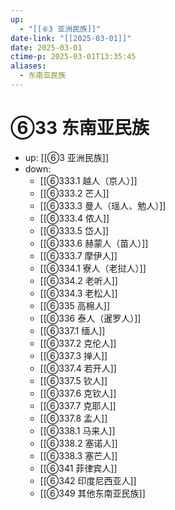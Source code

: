```yaml
---
up:
  - "[[⑥3 亚洲民族]]"
date-link: "[[2025-03-01]]"
date: 2025-03-01
ctime-p: 2025-03-01T13:35:45
aliases:
  - 东南亚民族
---
```


# ⑥33 东南亚民族

- up: [[⑥3 亚洲民族]]
- down:	
	- [[⑥333.1 越人（京人）]]
	- [[⑥333.2 芒人]]
	- [[⑥333.3 曼人（瑶人、勉人）]]
	- [[⑥333.4 侬人]]
	- [[⑥333.5 岱人]]
	- [[⑥333.6 赫蒙人（苗人）]]
	- [[⑥333.7 摩伊人]]
	- [[⑥334.1 寮人（老挝人）]]
	- [[⑥334.2 老听人]]
	- [[⑥334.3 老松人]]
	- [[⑥335 高棉人]]
	- [[⑥336 泰人（暹罗人）]]
	- [[⑥337.1 缅人]]
	- [[⑥337.2 克伦人]]
	- [[⑥337.3 掸人]]
	- [[⑥337.4 若开人]]
	- [[⑥337.5 钦人]]
	- [[⑥337.6 克钦人]]
	- [[⑥337.7 克耶人]]
	- [[⑥337.8 孟人]]
	- [[⑥338.1 马来人]]
	- [[⑥338.2 塞诺人]]
	- [[⑥338.3 塞芒人]]
	- [[⑥341 菲律宾人]]
	- [[⑥342 印度尼西亚人]]
	- [[⑥349 其他东南亚民族]]
	

